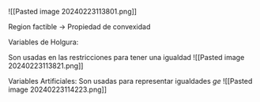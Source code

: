 ![[Pasted image 20240223113801.png]]

Region factible -> Propiedad de convexidad

Variables de Holgura:

Son usadas en las restricciones para tener una igualdad
![[Pasted image 20240223113821.png]]

Variables Artificiales:
Son usadas para representar igualdades $ge$
![[Pasted image 20240223114223.png]]